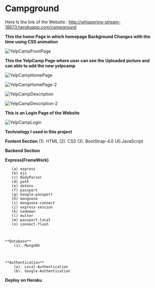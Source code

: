 # Campground
 
 Here Is the link of the Website : http://whispering-stream-18673.herokuapp.com/campground
 
 **This the home Page in which homepage Background Changes with the time using CSS animation**
 
 ![YelpCampFrontPage](https://user-images.githubusercontent.com/64456168/96307799-d1833680-101f-11eb-8c36-7a9e329bcf4f.JPG)
 
 
 **This the YelpCamp Page where user can see the Uploaded picture and can able to add the new yelpcamp**
 
 
 
![YelpCampHomePage](https://user-images.githubusercontent.com/64456168/96307847-e4960680-101f-11eb-92bc-37ae5ae1cefe.JPG)





![YelpCampHomePage-2](https://user-images.githubusercontent.com/64456168/96307885-f081c880-101f-11eb-9a0e-2103bfbb4a3d.JPG)





![YelpCampDescription](https://user-images.githubusercontent.com/64456168/96307924-ff687b00-101f-11eb-80aa-4cecc9902ce1.JPG)






![YelpCampDescription-2](https://user-images.githubusercontent.com/64456168/96307966-1a3aef80-1020-11eb-9f43-dc2dc0b72ecf.JPG)


**This is an Login Page of the Website**



![YelpCampLogin](https://user-images.githubusercontent.com/64456168/96308023-35a5fa80-1020-11eb-9dcb-44ddd8e30b0d.JPG)


**Technology I used in this project**

**Fontent Section**
   (1). HTML
   (2). CSS
   (3). BootStrap-4.0
   (4).JavaScript
   
   
**Backend Section**


   **Express(FrameWork)**
   
   
       (a) express
       (b) ejs
       (c) BodyParser
       (d) path
       (e) dotenv
       (f) passport
       (g) Google-passport
       (h) mongoose
       (i) mongoose-connect
       (j) express-session
       (k) nodemon
       (l) multer
       (m) passport-local
       (n) connect-flash
       
       
       
    **Database**
        (1). MongoDb
        
        
        
    **Authentication**
        (a). Local-Authentication
        (b). Google-Authentication
        
        
        
**Deploy on Heroku**
      
       
